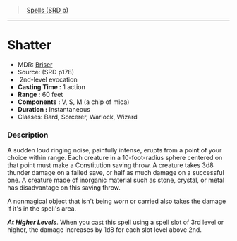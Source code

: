 ﻿---
!SpellItem
Family: SpellVO
Name: Shatter
AltName: '[Briser](hd_spells_briser.md)'
Type: evocation
Level: 2
CastingTime: 1 action
Range: 60 feet
Components: V, S, M (a chip of mica)
Duration: Instantaneous
Classes: Bard, Sorcerer, Warlock, Wizard
Source: (SRD p178)
Id: spells_vo.md#shatter
ParentLink: spells_vo.md#spells-srd-p
ParentName: Spells (SRD p)
NameLevel: 1
Attributes: {}
---
> [Spells (SRD p)](srd_spells.md)

---

# Shatter

- MDR: [Briser](hd_spells_briser.md)
- Source: (SRD p178)
-  2nd-level evocation
- **Casting Time :** 1 action
- **Range :** 60 feet
- **Components :** V, S, M (a chip of mica)
- **Duration :** Instantaneous
- Classes: Bard, Sorcerer, Warlock, Wizard

### Description

A sudden loud ringing noise, painfully intense, erupts from a point of your choice within range. Each creature in a 10-foot-radius sphere centered on that point must make a Constitution saving throw. A creature takes 3d8 thunder damage on a failed save, or half as much damage on a successful one. A creature made of inorganic material such as stone, crystal, or metal has disadvantage on this saving throw.

A nonmagical object that isn't being worn or carried also takes the damage if it's in the spell's area.

**_At Higher Levels_**. When you cast this spell using a spell slot of 3rd level or higher, the damage increases by 1d8 for each slot level above 2nd.

